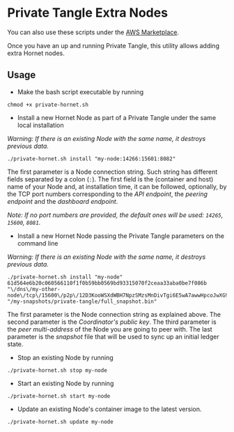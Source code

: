 # Private Tangle Extra Nodes

You can also use these scripts under the [AWS Marketplace](./README_AWS.md).

Once you have an up and running Private Tangle, this utility allows adding extra Hornet nodes. 

## Usage

* Make the bash script executable by running

```
chmod +x private-hornet.sh
```

* Install a new Hornet Node as part of a Private Tangle under the same local installation

*Warning: If there is an existing Node with the same name, it destroys previous data.* 

```
./private-hornet.sh install "my-node:14266:15601:8082"
```

The first parameter is a Node connection string. Such string has different 
fields separated by a colon (`:`). The first field is the (container and host) name 
of your Node and, at installation time, it can be followed, optionally, by the TCP port 
numbers corresponding to the *API endpoint*, the *peering endpoint* and the *dashboard endpoint*. 

*Note: If no port numbers are provided, the default ones will be used: `14265`, `15600`, `8081`.*

 * Install a new Hornet Node passing the Private Tangle parameters on the command line

*Warning: If there is an existing Node with the same name, it destroys previous data.* 

```
./private-hornet.sh install "my-node"  
61d564e6b20c060566110f1f0b59bb0569bd93315070f2ceaa33aba0be7f086b 
"\/dns\/my-other-node\/tcp\/15600\/p2p\/12D3KooWSXdWBH7NpzSMzsMnDivTgi6E5wA7awwHpcoJwXG9wUdx" 
"/my-snapshots/private-tangle/full_snapshot.bin"
```

The first parameter is the Node connection string as explained above. The second parameter is the 
*Coordinator's public key*. The third parameter is the *peer multi-address* of the Node you are going 
to peer with. The last parameter is the *snapshot* file that will be used to sync up an initial ledger state. 

* Stop an existing Node by running 

```
./private-hornet.sh stop my-node
```

* Start an existing Node by running

```
./private-hornet.sh start my-node
```

* Update an existing Node's container image to the latest version. 

```
./private-hornet.sh update my-node
```
